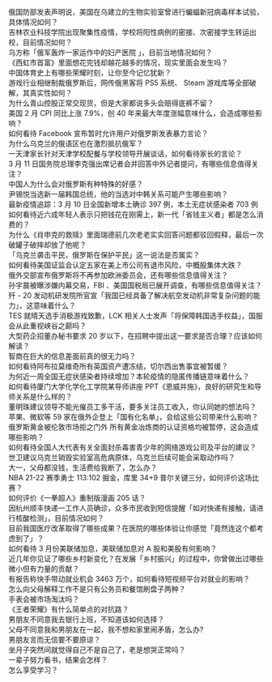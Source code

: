 俄国防部发表声明说，美国在乌建立的生物实验室曾进行蝙蝠新冠病毒样本试验，具体情况如何？  
吉林农业科技学院出现聚集性疫情，学校将阳性病例的密接、次密接学生转运出校，目前情况如何？  
乌方称「俄军轰炸一家运作中的妇产医院 」，目前当地情况如何？  
《西虹市首富》里面想花完钱却越花越多的情况，现实里面会发生吗？  
中国体育史上有哪些荣耀时刻，让你至今记忆犹新？  
游戏行业相继制裁俄罗斯后，网传俄黑客将 PS5 系统、 Steam 游戏库等全部破解，其真实性如何？  
为什么青山控股正常交现货，但是大家都说多头会赔得底裤不留？  
美国 2 月 CPI 同比上涨 7.9%，创 40 年来最大年度涨幅意味什么，会造成哪些影响？  
如何看待 Facebook 宣布暂时允许用户对俄罗斯发表暴力言论？  
为什么乌克兰的俄语区也在激烈抵抗俄军？  
一天津家长针对天津学校配餐与学校领导开展谈话，如何看待家长的言论？  
3 月 11 日国务院总理李克强出席记者会并回答中外记者提问，有哪些信息值得关注？  
中国人为什么会对俄罗斯有种特殊的好感？  
尹锡悦当选新一届韩国总统，他的当选对中韩关系可能产生哪些影响？  
最新疫情追踪：3 月 10 日全国新增本土确诊 397 例，本土无症状感染者 703 例  
如何看待近六成年轻人表示只把钱花在刚需上，新一代「省钱主义者」都是怎么消费的？  
为什么《肖申克的救赎》里面瑞德前几次老老实实回答问题都驳回假释，最后一次破罐子破摔却放了他呢？  
「乌克兰袭击平民，俄罗斯在保护平民」这一说法是否属实？  
如何看待美国证监会认定五家在美上市公司有退市风险，中概股集体大跌？  
俄外交部宣布俄罗斯将不再参加欧洲委员会，还有哪些信息值得关注？  
孙宇晨被曝涉嫌内幕交易，FBI 、美国国税局已展开调查，有哪些信息值得关注？  
歼 - 20 发动机研发院所官宣「我国已经具备了解决航空发动机非常复杂问题的能力」，这意味着什么？  
TES 就晴天选手消极游戏致歉，LCK 相关人士发声「将保障韩国选手权益」，国服会从此重视峡谷之巅吗？  
大型药企招董办秘书要求 20 岁以下，在招聘中提出这一要求是否合理？应该如何解读？  
智商在巨大的信息差面前真的很无力吗？  
如何看待阿布拉莫维奇所有英国资产遭冻结，切尔西出售事宜被暂缓？  
为何近一周全国无症状感染者持续增加？本轮疫情的隐匿传播链意味着什么？  
如何看待厦门大学化学化工学院某导师讲座 PPT《恩威并施》，良好的研究生和导师关系是什么样的？  
董明珠建议领导不能光催员工多干活，要多关注员工收入，你认同她的想法吗？  
苹果、微软等 59 家在俄外企登上「国有化名单」，会给这些公司带来什么影响？  
俄罗斯黄金被伦敦市场拒之门外 所有黄金冶炼商的认证资格均被暂停，这会造成哪些影响？  
如何看待全国人大代表有关全面封杀毒害青少年的网络游戏公司及平台的建议？  
世卫建议乌克兰销毁实验室高危病原体，乌克兰后续可能会采取动作吗？  
大一，父母都没钱，生活费给我断了，怎么办？  
NBA 21-22 赛季勇士 113:102 掘金，库里 34+9 普尔关键三分，如何评价这场比赛？  
如何评价《一拳超人》重制版漫画 205 话？  
因杭州顺丰快递一工作人员确诊，众多市民收到短信提醒「如对快递有接触，请进行核酸检测」，目前情况如何？  
目前我国医疗改革取得了哪些成果？在医院的哪些体验让你感觉「竟然连这个都考虑到了」？  
如何看待 3 月份美联储加息，美联储加息对 A 股和美股有何影响？  
近几年你见证了哪些乡村新变化？在发展「乡村振兴」的过程中，你曾做出过哪些微小但有力量的贡献？  
有报告称快手带动就业机会 3463 万个，如何看待短视频平台对就业的影响？  
怎么向父母解释工作不是只有公务员和餐馆刷盘子两种？  
手表会被市场淘汰吗？  
《王者荣耀》有什么简单点的对抗路？  
男朋友不同意我去银行上班，不知道该如何选择？  
父母不同意我和男朋友在一起，我不想和家里闹矛盾，怎么办?  
男朋友言而无信要不要原谅？  
坐月子突然间就觉得自己不是自己了，老是想哭正常吗？  
一辈子努力看书，结果会怎样？  
怎么享受学习？  
